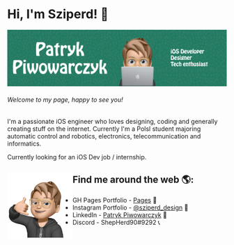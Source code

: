 # Hi, I'm Sziperd! 👋
<img src="https://github.com/Sziperd/Portfolio/blob/main/My%20project-2.png?raw=true" alt="banner that says Patryk Piwowarczyk">



###### Welcome to my page, happy to see you!

I'm a passionate iOS engineer who loves designing, coding and generally creating stuff on the internet. Currently I'm a Polsl student majoring automatic control and robotics, electronics, telecommunication and informatics.

Currently looking for an iOS Dev job / internship.


## Find me around the web 🌎:<a href="https://www.instagram.com/sziperd_design/"><img align="left" width="150" height="150" src="https://github.com/Sziperd/Portfolio/blob/main/UJvjpCkQ_4x.jpg.png?raw=true"></a>
- GH Pages Portfolio - [Pages](https://sziperd.github.io) 📌
- Instagram Portfolio - [@sziperd_design](https://www.instagram.com/sziperd_design/) 📱
- LinkedIn - [Patryk Piwowarczyk](https://www.linkedin.com/in/patryk-piwowarczyk-45b427199/) 💼
- Discord - ShepHerd90#9292 📞

